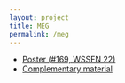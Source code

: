 ```yaml
---
layout: project
title: MEG
permalink: /meg
---
```

- [Poster (#169, WSSFN 22)](https://docs.google.com/presentation/d/e/2PACX-1vQhnMqboNcqaMAuin4798K234a3epkZpW_wRYglbnNqDqO6RqzWiZryUjZg2guM5KNAg6uBmvn2ngK6/pub?start=false&loop=false&delayms=3000)
- [Complementary material](https://docs.google.com/presentation/d/e/2PACX-1vQ6mjWLmUZthOz_GpJH0tpxkmnxM2-fwVkZWd-Ha8C6mnqo1uP7qgHM0oHymjO9R0mL150sSLgxWick/pub?start=false&loop=false&delayms=3000)
